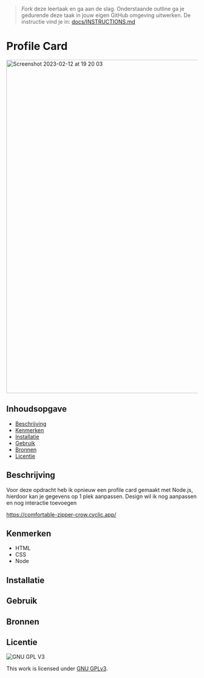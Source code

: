 > _Fork_ deze leertaak en ga aan de slag. Onderstaande outline ga je gedurende deze taak in jouw eigen GitHub omgeving uitwerken. De instructie vind je in: [docs/INSTRUCTIONS.md](docs/INSTRUCTIONS.md)

# Profile Card
<img width="877" alt="Screenshot 2023-02-12 at 19 20 03" src="https://user-images.githubusercontent.com/94745953/218329449-2a8861e0-a473-4372-aea4-e9eb1719a516.png">



## Inhoudsopgave

  * [Beschrijving](#beschrijving)
  * [Kenmerken](#kenmerken)
  * [Installatie](#installatie)
  * [Gebruik](#gebruik)
  * [Bronnen](#bronnen)
  * [Licentie](#licentie)

## Beschrijving

Voor deze opdracht heb ik opnieuw een profile card gemaakt met Node.js, hierdoor kan je gegevens op 1 plek aanpassen. Design wil ik nog aanpassen en nog interactie toevoegen 

https://comfortable-zipper-crow.cyclic.app/

## Kenmerken
- HTML
- CSS
- Node 

## Installatie

## Gebruik

## Bronnen

## Licentie

![GNU GPL V3](https://www.gnu.org/graphics/gplv3-127x51.png)

This work is licensed under [GNU GPLv3](./LICENSE).
